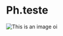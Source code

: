 # Ph.teste
![This is an image](https://imagens.ebc.com.br/P0ihGNn-9rBmNDD32Dz-beTW9Ac=/1170x700/smart/https://agenciabrasil.ebc.com.br/sites/default/files/thumbnails/image/2022-05-28t225257z_2108541307_up1ei5s1rch9z_rtrmadp_3_soccer-champions-liv-mad-report.jpg?itok=LXmAqFu9) 
oi
